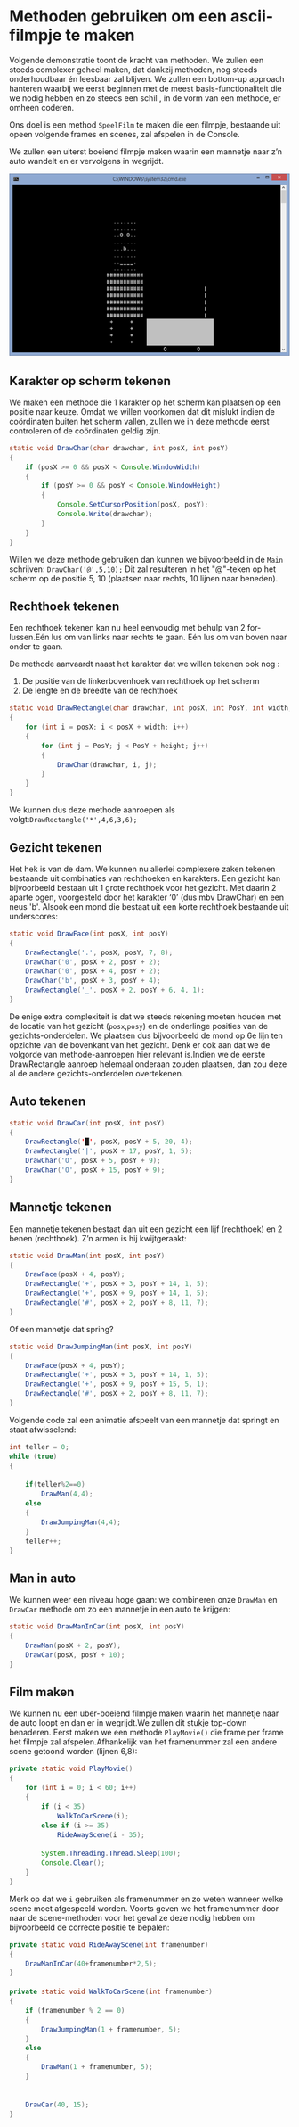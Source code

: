 # Methoden gebruiken om een ascii-filmpje te maken

Volgende demonstratie toont de kracht van methoden. We zullen een steeds complexer geheel maken, dat dankzij methoden, nog steeds onderhoudbaar én leesbaar zal blijven. We zullen een bottom-up approach hanteren waarbij we eerst beginnen met de meest basis-functionaliteit die we nodig hebben en zo steeds een schil , in de vorm van een methode, er omheen coderen. 

Ons doel is een method ``SpeelFilm`` te maken die een filmpje, bestaande uit opeen volgende frames en scenes, zal afspelen in de Console.

We zullen een uiterst boeiend filmpje maken waarin een mannetje naar z’n auto wandelt en er vervolgens in wegrijdt.

![Ja, hier gaan prijzen mee gewonnen worden, ik weet het!](../assets/Aallinone/asciimovie.png)

## Karakter op scherm tekenen
We maken een methode die 1 karakter op het scherm kan plaatsen op een positie naar keuze. Omdat we willen voorkomen dat dit mislukt indien de coördinaten buiten het scherm vallen, zullen we in deze methode eerst controleren of de coördinaten geldig zijn.

```java
static void DrawChar(char drawchar, int posX, int posY)
{
    if (posX >= 0 && posX < Console.WindowWidth)
    {
        if (posY >= 0 && posY < Console.WindowHeight)
        {
            Console.SetCursorPosition(posX, posY);
            Console.Write(drawchar);
        }
    }
}
```
Willen we deze methode gebruiken dan kunnen we bijvoorbeeld in de ``Main`` schrijven: ``DrawChar('@',5,10);``
Dit zal resulteren in het "@"-teken op het scherm op de positie 5, 10 (plaatsen naar rechts, 10 lijnen naar beneden).

## Rechthoek tekenen
Een rechthoek tekenen kan nu heel eenvoudig met behulp van 2 for-lussen.Eén lus om van links naar rechts te gaan. Eén lus om van boven naar onder te gaan.

De methode aanvaardt naast het karakter dat we willen tekenen ook nog :

1. De positie van de linkerbovenhoek van rechthoek op het scherm
2. De lengte en de breedte van de rechthoek

```java
static void DrawRectangle(char drawchar, int posX, int PosY, int width, int height)
{
    for (int i = posX; i < posX + width; i++)
    {
        for (int j = PosY; j < PosY + height; j++)
        {
            DrawChar(drawchar, i, j);
        }
    }
}
```
We kunnen dus deze methode aanroepen als volgt:``DrawRectangle('*',4,6,3,6);``

## Gezicht tekenen
Het hek is van de dam. We kunnen nu allerlei complexere zaken tekenen bestaande uit combinaties van rechthoeken en karakters. Een gezicht kan bijvoorbeeld bestaan uit 1 grote rechthoek voor het gezicht. Met daarin 2 aparte ogen, voorgesteld door het karakter ‘0’ (dus mbv DrawChar) en een neus 'b'. Alsook een mond die bestaat uit een korte rechthoek bestaande uit underscores:

```java
static void DrawFace(int posX, int posY)
{
    DrawRectangle('.', posX, posY, 7, 8);
    DrawChar('0', posX + 2, posY + 2);
    DrawChar('0', posX + 4, posY + 2);
    DrawChar('b', posX + 3, posY + 4);
    DrawRectangle('_', posX + 2, posY + 6, 4, 1);
}
```
De enige extra complexiteit is dat we steeds rekening moeten houden met de locatie van het gezicht (``posx``,``posy``) en de onderlinge posities van de gezichts-onderdelen. We plaatsen dus bijvoorbeeld de mond op 6e lijn ten opzichte van de bovenkant van het gezicht.
Denk er ook aan dat we de volgorde van methode-aanroepen hier relevant is.Indien we de eerste DrawRectangle aanroep helemaal onderaan zouden plaatsen, dan zou deze al de andere gezichts-onderdelen overtekenen.

## Auto tekenen

```java
static void DrawCar(int posX, int posY)
{
    DrawRectangle('█', posX, posY + 5, 20, 4);
    DrawRectangle('|', posX + 17, posY, 1, 5);
    DrawChar('O', posX + 5, posY + 9);
    DrawChar('O', posX + 15, posY + 9);
}
```

## Mannetje tekenen
Een mannetje tekenen bestaat dan uit een gezicht een lijf (rechthoek) en 2 benen (rechthoek). Z’n armen is hij kwijtgeraakt:

```java
static void DrawMan(int posX, int posY)
{
    DrawFace(posX + 4, posY);
    DrawRectangle('+', posX + 3, posY + 14, 1, 5);
    DrawRectangle('+', posX + 9, posY + 14, 1, 5);
    DrawRectangle('#', posX + 2, posY + 8, 11, 7);
}
```
Of een mannetje dat spring?

```java
static void DrawJumpingMan(int posX, int posY)
{
    DrawFace(posX + 4, posY);
    DrawRectangle('+', posX + 3, posY + 14, 1, 5);
    DrawRectangle('+', posX + 9, posY + 15, 5, 1);
    DrawRectangle('#', posX + 2, posY + 8, 11, 7);
}
```
Volgende code zal een animatie afspeelt van een mannetje dat springt en staat afwisselend:

```java
int teller = 0;
while (true)
{
     
    if(teller%2==0)
        DrawMan(4,4);
    else
    {
        DrawJumpingMan(4,4);
    }
    teller++;
}
```
## Man in auto
We kunnen weer een niveau hoge gaan: we combineren onze ``DrawMan`` en ``DrawCar`` methode om zo een mannetje in een auto te krijgen:

```java
static void DrawManInCar(int posX, int posY)
{
    DrawMan(posX + 2, posY);
    DrawCar(posX, posY + 10);
}
```

## Film maken
We kunnen nu een uber-boeiend filmpje maken waarin het mannetje naar de auto loopt en dan er in wegrijdt.We zullen dit stukje top-down benaderen. Eerst maken we een methode ``PlayMovie()`` die frame per frame het filmpje zal afspelen.Afhankelijk van het framenummer zal een andere scene getoond worden (lijnen 6,8):

```java
private static void PlayMovie()
{
    for (int i = 0; i < 60; i++)
    {
        if (i < 35)
            WalkToCarScene(i);
        else if (i >= 35)
            RideAwayScene(i - 35);
 
        System.Threading.Thread.Sleep(100);
        Console.Clear();
    }
}
```
Merk op dat we ``i`` gebruiken als framenummer en zo weten wanneer welke scene moet afgespeeld worden. Voorts geven we het framenummer door naar de scene-methoden voor het geval ze deze nodig hebben om bijvoorbeeld de correcte positie te bepalen:

```java
private static void RideAwayScene(int framenumber)
{
    DrawManInCar(40+framenumber*2,5);
}
 
private static void WalkToCarScene(int framenumber)
{
    if (framenumber % 2 == 0)
    {
        DrawJumpingMan(1 + framenumber, 5);
    }
    else
    {
        DrawMan(1 + framenumber, 5);
    }
 
 
    DrawCar(40, 15);
}
```


